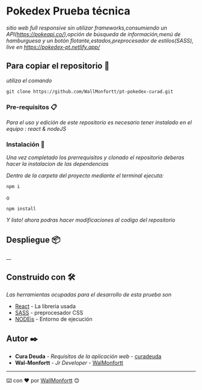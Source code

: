 # Pokedex Prueba técnica

_sitio web full responsive sin utilizar frameworks,consumiendo un API(https://pokeapi.co/),opción de búsqueda de información,menú de hamburguesa y un botón flotante,estados,preprocesador de estilos(SASS), live en https://pokedex-pt.netlify.app/_

## Para copiar el repositorio 🚀

_utiliza el comando_

```
git clone https://github.com/WallMonfortt/pt-pokedex-curad.git
```

### Pre-requisitos 📋

_Para el uso y edición de este repositorio es necesario tener instalado en el equipo : react & nodeJS_

### Instalación 🔧

_Una vez completado los prerrequisitos y clonado el repositorio deberas hacer la instalacion de las dependencias_

_Dentro de la carpeta del proyecto mediante el terminal ejecuta:_

```
npm i 
```
o
```
npm install
```

_Y listo! ahora podras hacer modificaciones al codigo del repositorio_


## Despliegue 📦

__

## Construido con 🛠️

_Las herramientas ocupadas para el desarrollo de esta prueba son_

* [React](https://reactjs.org//) - La libreria usada
* [SASS](https://sass-lang.com/) - preprocesador CSS 
* [NODEjs](https://nodejs.org/en/about/) - Entorno de ejecución


## Autor ✒️

* **Cura Deuda** - *Requisitos de la aplicación web* - [curadeuda](https://www.curadeuda.com/)
* **Wal-Monfortt** - *Jr Developer* - [WalMonfortt](https://wal-monfortt.netlify.app/)

---
⌨️ con ❤️ por [WallMonfortt](https://github.com/WallMonfortt) 😊